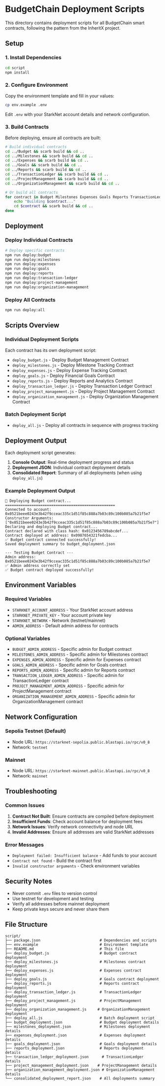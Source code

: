 # BudgetChain Deployment Scripts

This directory contains deployment scripts for all BudgetChain smart contracts, following the pattern from the InheritX project.

## Setup

### 1. Install Dependencies

```bash
cd script
npm install
```

### 2. Configure Environment

Copy the environment template and fill in your values:

```bash
cp env.example .env
```

Edit `.env` with your StarkNet account details and network configuration.

### 3. Build Contracts

Before deploying, ensure all contracts are built:

```bash
# Build individual contracts
cd ../Budget && scarb build && cd ..
cd ../Milestones && scarb build && cd ..
cd ../Expenses && scarb build && cd ..
cd ../Goals && scarb build && cd ..
cd ../Reports && scarb build && cd ..
cd ../TransactionLedger && scarb build && cd ..
cd ../ProjectManagement && scarb build && cd ..
cd ../OrganizationManagement && scarb build && cd ..

# Or build all contracts
for contract in Budget Milestones Expenses Goals Reports TransactionLedger ProjectManagement OrganizationManagement; do
    echo "Building $contract..."
    cd $contract && scarb build && cd ..
done
```

## Deployment

### Deploy Individual Contracts

```bash
# Deploy specific contracts
npm run deploy:budget
npm run deploy:milestones
npm run deploy:expenses
npm run deploy:goals
npm run deploy:reports
npm run deploy:transaction-ledger
npm run deploy:project-management
npm run deploy:organization-management
```

### Deploy All Contracts

```bash
npm run deploy:all
```

## Scripts Overview

### Individual Deployment Scripts

Each contract has its own deployment script:

- `deploy_budget.js` - Deploy Budget Management Contract
- `deploy_milestones.js` - Deploy Milestone Tracking Contract
- `deploy_expenses.js` - Deploy Expense Tracking Contract
- `deploy_goals.js` - Deploy Financial Goals Contract
- `deploy_reports.js` - Deploy Reports and Analytics Contract
- `deploy_transaction_ledger.js` - Deploy Transaction Ledger Contract
- `deploy_project_management.js` - Deploy Project Management Contract
- `deploy_organization_management.js` - Deploy Organization Management Contract

### Batch Deployment Script

- `deploy_all.js` - Deploy all contracts in sequence with progress tracking

## Deployment Output

Each deployment script generates:

1. **Console Output**: Real-time deployment progress and status
2. **Deployment JSON**: Individual contract deployment details
3. **Consolidated Report**: Summary of all deployments (when using `deploy_all.js`)

### Example Deployment Output

```
🚀 Deploying Budget contract...
==================================================
Connected to account: 0x0521beee0243e3b42f9cceac335c1d51f85c888a7b03c89c100b085a7b21f5e7
Constructor Arguments: ["0x0521beee0243e3b42f9cceac335c1d51f85c888a7b03c89c100b085a7b21f5e7"]
Declaring and deploying Budget contract...
Contract declared with class hash: 0x0123456789abcdef...
Contract deployed at address: 0x0987654321fedcba...
✅ Budget contract connected successfully!
Saved deployment summary to budget_deployment.json

--- Testing Budget Contract ---
Admin address: 0x0521beee0243e3b42f9cceac335c1d51f85c888a7b03c89c100b085a7b21f5e7
✅ Admin address correctly set
✅ Budget contract deployed successfully!
```

## Environment Variables

### Required Variables

- `STARKNET_ACCOUNT_ADDRESS` - Your StarkNet account address
- `STARKNET_PRIVATE_KEY` - Your account private key
- `STARKNET_NETWORK` - Network (testnet/mainnet)
- `ADMIN_ADDRESS` - Default admin address for contracts

### Optional Variables

- `BUDGET_ADMIN_ADDRESS` - Specific admin for Budget contract
- `MILESTONES_ADMIN_ADDRESS` - Specific admin for Milestones contract
- `EXPENSES_ADMIN_ADDRESS` - Specific admin for Expenses contract
- `GOALS_ADMIN_ADDRESS` - Specific admin for Goals contract
- `REPORTS_ADMIN_ADDRESS` - Specific admin for Reports contract
- `TRANSACTION_LEDGER_ADMIN_ADDRESS` - Specific admin for TransactionLedger contract
- `PROJECT_MANAGEMENT_ADMIN_ADDRESS` - Specific admin for ProjectManagement contract
- `ORGANIZATION_MANAGEMENT_ADMIN_ADDRESS` - Specific admin for OrganizationManagement contract

## Network Configuration

### Sepolia Testnet (Default)
- Node URL: `https://starknet-sepolia.public.blastapi.io/rpc/v0_8`
- Network: `testnet`

### Mainnet
- Node URL: `https://starknet-mainnet.public.blastapi.io/rpc/v0_8`
- Network: `mainnet`

## Troubleshooting

### Common Issues

1. **Contract Not Built**: Ensure contracts are compiled before deployment
2. **Insufficient Funds**: Check account balance for deployment fees
3. **Network Issues**: Verify network connectivity and node URL
4. **Invalid Addresses**: Ensure all addresses are valid StarkNet addresses

### Error Messages

- `Deployment failed: Insufficient balance` - Add funds to your account
- `Contract not found` - Build the contract first
- `Invalid constructor arguments` - Check environment variables

## Security Notes

- Never commit `.env` files to version control
- Use testnet for development and testing
- Verify all addresses before mainnet deployment
- Keep private keys secure and never share them

## File Structure

```
script/
├── package.json                           # Dependencies and scripts
├── env.example                            # Environment template
├── README.md                              # This file
├── deploy_budget.js                       # Budget contract deployment
├── deploy_milestones.js                   # Milestones contract deployment
├── deploy_expenses.js                     # Expenses contract deployment
├── deploy_goals.js                        # Goals contract deployment
├── deploy_reports.js                      # Reports contract deployment
├── deploy_transaction_ledger.js           # TransactionLedger deployment
├── deploy_project_management.js           # ProjectManagement deployment
├── deploy_organization_management.js     # OrganizationManagement deployment
├── deploy_all.js                          # Batch deployment script
├── budget_deployment.json                 # Budget deployment details
├── milestones_deployment.json             # Milestones deployment details
├── expenses_deployment.json               # Expenses deployment details
├── goals_deployment.json                  # Goals deployment details
├── reports_deployment.json                # Reports deployment details
├── transaction_ledger_deployment.json      # TransactionLedger details
├── project_management_deployment.json    # ProjectManagement details
├── organization_management_deployment.json # OrganizationManagement details
└── consolidated_deployment_report.json    # All deployments summary
```
